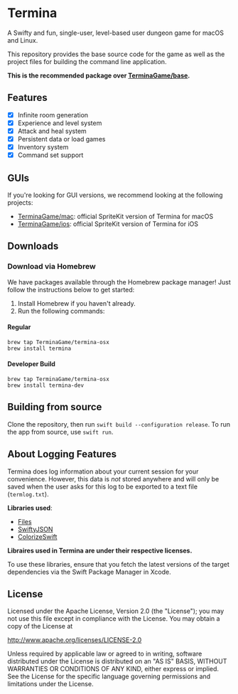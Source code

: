 # Termina

A Swifty and fun, single-user, level-based user dungeon game for macOS and Linux.

This repository provides the base source code for the game as well as the project files for building the command line application.

**This is the recommended package over [TerminaGame/base](https://github.com/TerminaGame/base).**

## Features

- [x] Infinite room generation
- [x] Experience and level system
- [x] Attack and heal system
- [x] Persistent data or load games
- [x] Inventory system
- [x] Command set support

## GUIs

If you're looking for GUI versions, we recommend looking at the following projects:

- [TerminaGame/mac](https://github.com/TerminaGame/mac): official SpriteKit version of Termina for macOS
- [TerminaGame/ios](https://github.com/TerminaGame/ios): official SpriteKit version of Termina for iOS

## Downloads

### Download via Homebrew

We have packages available through the Homebrew package manager! Just follow the instructions below to get started:

1. Install Homebrew if you haven't already.
2. Run the following commands:

#### Regular

```
brew tap TerminaGame/termina-osx
brew install termina
```

#### Developer Build

```
brew tap TerminaGame/termina-osx
brew install termina-dev
```

## Building from source

Clone the repository, then run `swift build --configuration release`. To run the app from source, use `swift run`.

## About Logging Features

Termina does log information about your current session for your convenience. However, this data is _not_ stored anywhere and will only be saved when the user asks for this log to be exported to a text file (`termlog.txt`).

**Libraries used**:

- [Files](https://github.com/JohnSundell/Files)
- [SwiftyJSON](https://github.com/SwiftyJSON/SwiftyJSON)
- [ColorizeSwift](https://github.com/mtynior/ColorizeSwift/)

**Libraires used in Termina are under their respective licenses.**

To use these libraries, ensure that you fetch the latest versions of the target dependencies via the Swift Package Manager in Xcode.

## License

Licensed under the Apache License, Version 2.0 (the "License");
you may not use this file except in compliance with the License.
You may obtain a copy of the License at

http://www.apache.org/licenses/LICENSE-2.0

Unless required by applicable law or agreed to in writing, software
distributed under the License is distributed on an "AS IS" BASIS,
WITHOUT WARRANTIES OR CONDITIONS OF ANY KIND, either express or implied.
See the License for the specific language governing permissions and
limitations under the License.
